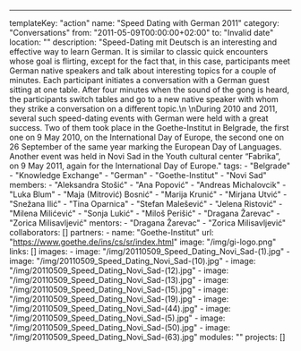 ---
  templateKey: "action"
  name: "Speed Dating with German 2011"
  category: "Conversations"
  from: "2011-05-09T00:00:00+02:00"
  to: "Invalid date"
  location: ""
  description: "Speed-Dating mit Deutsch is an interesting and effective way to learn German. It is similar to classic quick encounters whose goal is flirting, except for the fact that, in this case, participants meet German native speakers and talk about interesting topics for a couple of minutes. Each participant initiates a conversation with a German guest sitting at one table. After four minutes when the sound of the gong is heard, the participants switch tables and go to a new native speaker with whom they strike a conversation on a different topic.\n \nDuring 2010 and 2011, several such speed-dating events with German were held with a great success. Two of them took place in the Goethe-Institut in Belgrade, the first one on 9 May 2010, on the International Day of Europe, the second one on 26 September of the same year marking the European Day of Languages. Another event was held in Novi Sad in the Youth cultural center “Fabrika”, on 9 May 2011, again for the International Day of Europe."
  tags: 
    - "Belgrade"
    - "Knowledge Exchange"
    - "German"
    - "Goethe-Institut"
    - "Novi Sad"
  members: 
    - "Aleksandra Stošić"
    - "Ana Popović"
    - "Andreas Michalovcik"
    - "Luka Blum"
    - "Maja (Mitrović) Bosnić"
    - "Marija Krunić"
    - "Mirjana Utvić"
    - "Snežana Ilić"
    - "Tina Oparnica"
    - "Stefan Malešević"
    - "Jelena Ristović"
    - "Milena Milićević"
    - "Sonja Lukić"
    - "Miloš Perišić"
    - "Dragana Žarevac"
    - "Zorica Milisavljević"
  mentors: 
    - "Dragana Žarevac"
    - "Zorica Milisavljević"
  collaborators: []
  partners: 
    - 
      name: "Goethe-Institut"
      url: "https://www.goethe.de/ins/cs/sr/index.html"
      image: "/img/gi-logo.png"
  links: []
  images: 
    - 
      image: "/img/20110509_Speed_Dating_Novi_Sad-(1).jpg"
    - 
      image: "/img/20110509_Speed_Dating_Novi_Sad-(10).jpg"
    - 
      image: "/img/20110509_Speed_Dating_Novi_Sad-(12).jpg"
    - 
      image: "/img/20110509_Speed_Dating_Novi_Sad-(13).jpg"
    - 
      image: "/img/20110509_Speed_Dating_Novi_Sad-(15).jpg"
    - 
      image: "/img/20110509_Speed_Dating_Novi_Sad-(19).jpg"
    - 
      image: "/img/20110509_Speed_Dating_Novi_Sad-(44).jpg"
    - 
      image: "/img/20110509_Speed_Dating_Novi_Sad-(5).jpg"
    - 
      image: "/img/20110509_Speed_Dating_Novi_Sad-(50).jpg"
    - 
      image: "/img/20110509_Speed_Dating_Novi_Sad-(63).jpg"
  modules: ""
  projects: []

